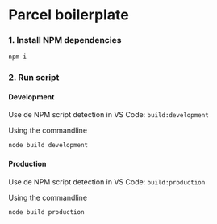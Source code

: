 # Parcel boilerplate

### 1. Install NPM dependencies

```bash
npm i
```

### 2. Run script

#### Development

Use de NPM script detection in VS Code: `build:development`

Using the commandline

```bash
node build development
```

#### Production

Use de NPM script detection in VS Code: `build:production`

Using the commandline

```bash
node build production
```
